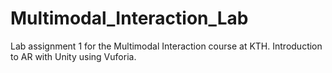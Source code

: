 # Multimodal_Interaction_Lab
Lab assignment 1 for the Multimodal Interaction course at KTH. Introduction to AR with Unity using Vuforia.

